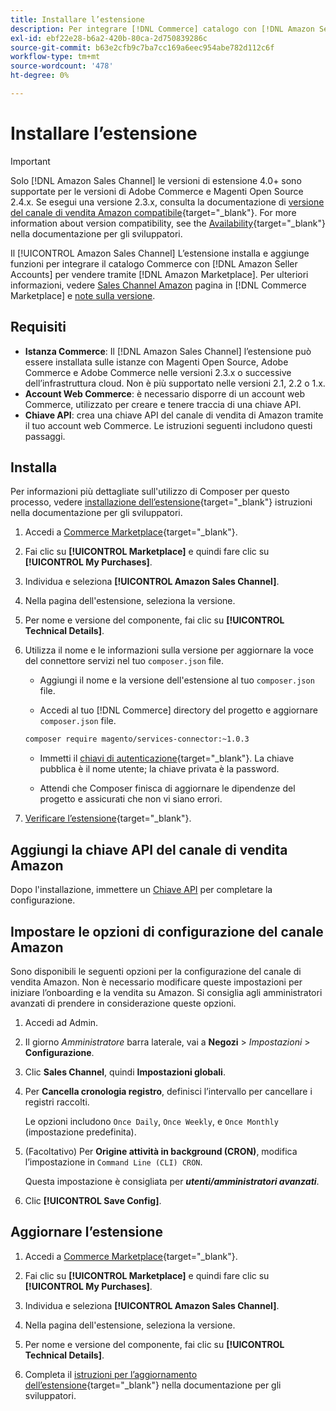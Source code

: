 ```yaml
---
title: Installare l’estensione
description: Per integrare [!DNL Commerce] catalogo con [!DNL Amazon Seller Accounts] e vendere tramite [!DNL Amazon Marketplace], scarica e installa l’estensione di Sales Channel Amazon.
exl-id: ebf22e28-b6a2-420b-80ca-2d750839286c
source-git-commit: b63e2cfb9c7ba7cc169a6eec954abe782d112c6f
workflow-type: tm+mt
source-wordcount: '478'
ht-degree: 0%

---
```


# Installare l’estensione

>[!IMPORTANT]
>
>Solo [!DNL Amazon Sales Channel] le versioni di estensione 4.0+ sono supportate per le versioni di Adobe Commerce e Magenti Open Source 2.4.x. Se esegui una versione 2.3.x, consulta la documentazione di [versione del canale di vendita Amazon compatibile](https://docs.magento.com/user-guide/v2.3/sales-channels/amazon/amazon-sales-channel.html){target="_blank"}. For more information about version compatibility, see the [Availability](https://devdocs.magento.com/release/availability.html){target="_blank"} nella documentazione per gli sviluppatori.

Il [!UICONTROL Amazon Sales Channel] L’estensione installa e aggiunge funzioni per integrare il catalogo Commerce con [!DNL Amazon Seller Accounts] per vendere tramite [!DNL Amazon Marketplace]. Per ulteriori informazioni, vedere [Sales Channel Amazon](https://marketplace.magento.com/magento-module-amazon.html) pagina in [!DNL Commerce Marketplace] e [note sulla versione](release-notes.md).

## Requisiti

- **Istanza Commerce**: Il [!DNL Amazon Sales Channel] l’estensione può essere installata sulle istanze con Magenti Open Source, Adobe Commerce e Adobe Commerce nelle versioni 2.3.x o successive dell’infrastruttura cloud. Non è più supportato nelle versioni 2.1, 2.2 o 1.x.
- **Account Web Commerce**: è necessario disporre di un account web Commerce, utilizzato per creare e tenere traccia di una chiave API.
- **Chiave API**: crea una chiave API del canale di vendita di Amazon tramite il tuo account web Commerce. Le istruzioni seguenti includono questi passaggi.

## Installa

Per informazioni più dettagliate sull&#39;utilizzo di Composer per questo processo, vedere [installazione dell’estensione](https://devdocs.magento.com/extensions/install/){target="_blank"} istruzioni nella documentazione per gli sviluppatori.

1. Accedi a [Commerce Marketplace](https://marketplace.magento.com/customer/account/){target="_blank"}.

1. Fai clic su **[!UICONTROL Marketplace]** e quindi fare clic su **[!UICONTROL My Purchases]**.

1. Individua e seleziona **[!UICONTROL Amazon Sales Channel]**.

1. Nella pagina dell&#39;estensione, seleziona la versione.

1. Per nome e versione del componente, fai clic su **[!UICONTROL Technical Details]**.

1. Utilizza il nome e le informazioni sulla versione per aggiornare la voce del connettore servizi nel tuo `composer.json` file.

   - Aggiungi il nome e la versione dell&#39;estensione al tuo `composer.json` file.

   - Accedi al tuo [!DNL Commerce] directory del progetto e aggiornare `composer.json` file.

   ```bash
   composer require magento/services-connector:~1.0.3
   ```

   - Immetti il [chiavi di autenticazione](https://devdocs.magento.com/guides/v2.4/install-gde/prereq/connect-auth.html){target="_blank"}. La chiave pubblica è il nome utente; la chiave privata è la password.

   - Attendi che Composer finisca di aggiornare le dipendenze del progetto e assicurati che non vi siano errori.


1. [Verificare l’estensione](https://devdocs.magento.com/extensions/install/#verify-the-extension){target="_blank"}.

## Aggiungi la chiave API del canale di vendita Amazon

Dopo l&#39;installazione, immettere un [Chiave API](./amazon-verify-api-key.md) per completare la configurazione.

## Impostare le opzioni di configurazione del canale Amazon

Sono disponibili le seguenti opzioni per la configurazione del canale di vendita Amazon. Non è necessario modificare queste impostazioni per iniziare l’onboarding e la vendita su Amazon. Si consiglia agli amministratori avanzati di prendere in considerazione queste opzioni.

1. Accedi ad Admin.

1. Il giorno _Amministratore_ barra laterale, vai a **Negozi** > _Impostazioni_ > **Configurazione**.

1. Clic **Sales Channel**, quindi **Impostazioni globali**.

1. Per **Cancella cronologia registro**, definisci l’intervallo per cancellare i registri raccolti.

   Le opzioni includono `Once Daily`, `Once Weekly`, e `Once Monthly` (impostazione predefinita).

1. (Facoltativo) Per **Origine attività in background (CRON)**, modifica l’impostazione in `Command Line (CLI) CRON`.

   Questa impostazione è consigliata per **_utenti/amministratori avanzati_**.

1. Clic **[!UICONTROL Save Config]**.

## Aggiornare l’estensione

1. Accedi a [Commerce Marketplace](https://marketplace.magento.com/customer/account/){target="_blank"}.

1. Fai clic su **[!UICONTROL Marketplace]** e quindi fare clic su **[!UICONTROL My Purchases]**.

1. Individua e seleziona **[!UICONTROL Amazon Sales Channel]**.

1. Nella pagina dell&#39;estensione, seleziona la versione.

1. Per nome e versione del componente, fai clic su **[!UICONTROL Technical Details]**.

1. Completa il [istruzioni per l’aggiornamento dell’estensione](https://devdocs.magento.com/extensions/install/#upgrade-an-extension){target="_blank"} nella documentazione per gli sviluppatori.
